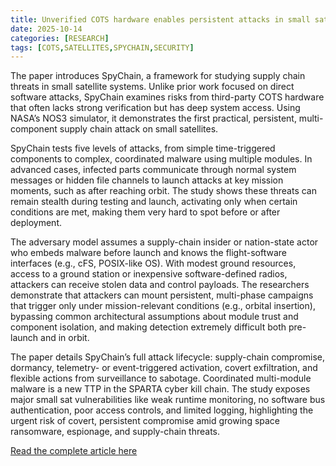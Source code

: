 ```yaml
---
title: Unverified COTS hardware enables persistent attacks in small satellites via SpyChain
date: 2025-10-14
categories: [RESEARCH]
tags: [COTS,SATELLITES,SPYCHAIN,SECURITY]
---
```


The paper introduces SpyChain, a framework for studying supply chain threats in small satellite systems. Unlike prior work focused on direct software attacks, SpyChain examines risks from third-party COTS hardware that often lacks strong verification but has deep system access. Using NASA’s NOS3 simulator, it demonstrates the first practical, persistent, multi-component supply chain attack on small satellites.

SpyChain tests five levels of attacks, from simple time-triggered components to complex, coordinated malware using multiple modules. In advanced cases, infected parts communicate through normal system messages or hidden file channels to launch attacks at key mission moments, such as after reaching orbit. The study shows these threats can remain stealth during testing and launch, activating only when certain conditions are met, making them very hard to spot before or after deployment.

The adversary model assumes a supply-chain insider or nation-state actor who embeds malware before launch and knows the flight-software interfaces (e.g., cFS, POSIX-like OS). With modest ground resources, access to a ground station or inexpensive software-defined radios, attackers can receive stolen data and control payloads. The researchers demonstrate that attackers can mount persistent, multi-phase campaigns that trigger only under mission-relevant conditions (e.g., orbital insertion), bypassing common architectural assumptions about module trust and component isolation, and making detection extremely difficult both pre-launch and in orbit.

The paper details SpyChain’s full attack lifecycle: supply-chain compromise, dormancy, telemetry- or event-triggered activation, covert exfiltration, and flexible actions from surveillance to sabotage. Coordinated multi-module malware is a new TTP in the SPARTA cyber kill chain. The study exposes major small sat vulnerabilities like weak runtime monitoring, no software bus authentication, poor access controls, and limited logging, highlighting the urgent risk of covert, persistent compromise amid growing space ransomware, espionage, and supply-chain threats.

[Read the complete article here](https://securityaffairs.com/183303/hacking/unverified-cots-hardware-enables-persistent-attacks-in-small-satellites-via-spychain.html)